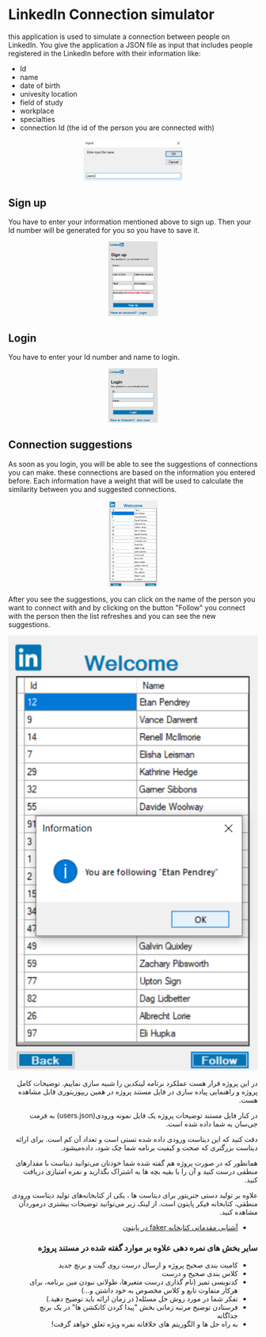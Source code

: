 # LinkedIn Connection simulator
this application is used to simulate a connection between people on LinkedIn. You give the application a JSON file as input that includes people registered in the LinkedIn before with their information like:
* Id
* name
* date of birth
* univesity location
* field of study
* workplace
* specialties
* connection Id (the id of the person you are connected with)

<p align="center">
    <img src=".\screenshot\2 inter json file.png" width="200" higth="50" >
</p>

## Sign up
You have to enter your information mentioned above to sign up. Then your Id number will be generated for you so you have to save it.

<p align="center">
    <img src=".\screenshot\3 sign up form.png" width="100" higth="250" >
</p>

## Login
You have to enter your Id number and name to login.

<p align="center">
    <img src=".\screenshot\1 login form.png" width="100" higth="150" >
</p>

## Connection suggestions
As soon as you login, you will be able to see the suggestions of connections you can make. these connections are based on the information you entered before. Each information have a weight that will be used to calculate the similarity between you and suggested connections.

<p align="center">
    <img src=".\screenshot\5 suggestions.png" width="100" higth="300" >
</p>

After you see the suggestions, you can click on the name of the person you want to connect with and by clicking on the button "Follow" you connect with the person then the list refreshes and you can see the new suggestions.

<p align="center">
    <img src=".\screenshot\6 connected.png" width="800" higth="600" >
</p>

<div dir="rtl" align='right'>

  در این پروژه قرار هست عملکرد برنامه لینکدین را شبیه سازی نماییم.
  توضیحات کامل پروژه و راهنمایی پیاده سازی در فایل مستند پروژه در همین ریپوزیتوری قابل مشاهده هست.

در کنار فایل مستند توضیحات پروژه یک فایل نمونه ورودی(users.json) به فرمت جی‌سان به شما داده شده است.

  دقت کنید که این دیتاست ورودی داده شده تستی است و تعداد آن کم است. برای ارائه دیتاست بزرگتری که صحت و کیفیت برنامه شما چک شود، داده‌میشود.
  
  همانطور که در صورت پروژه هم گفته شده شما خودتان می‌توانید دیتاست با مقدارهای منطقی درست کنید و آن را با بقیه بچه ها به اشتراک بگذارید و نمره امتیازی دریافت کنید.

علاوه بر تولید دستی جنریتور برای دیتاست ها ، یکی از کتابخانه‌های تولید دیتاست ورودی منطقی، کتابخانه فیکر پایتون است. از لینک زیر می‌توانید توضیحات بیشتری درموردآن مشاهده کنید.

+ [آشنایی مقدماتی کتابخانه faker در پایتون](https://www.geeksforgeeks.org/python-faker-library/)

 ### سایر بخش های نمره دهی علاوه بر موارد گفته شده در مستند پروژه
+ کامیت بندی صحیح پروژه و ارسال درست روی گیت و برنچ جدید
+ کلاس بندی صحیح و درست
+ کدنویسی تمیز (نام گذاری درست متغیرها، طولانی نبودن مین برنامه، برای هرکار متفاوت تابع و کلاس مخصوص به خود داشتن و...)
+ تفکر شما در مورد روش حل مسئله( در زمان ارائه باید توضیح دهید.)
+ فرستادن توضیح مرتبه زمانی بخش  "پیدا کردن کانکشن ‌ها" در یک برنچ جداگانه
+ به راه حل ها و الگوریتم های خلاقانه نمره ویژه تعلق خواهد گرفت!


</div>
